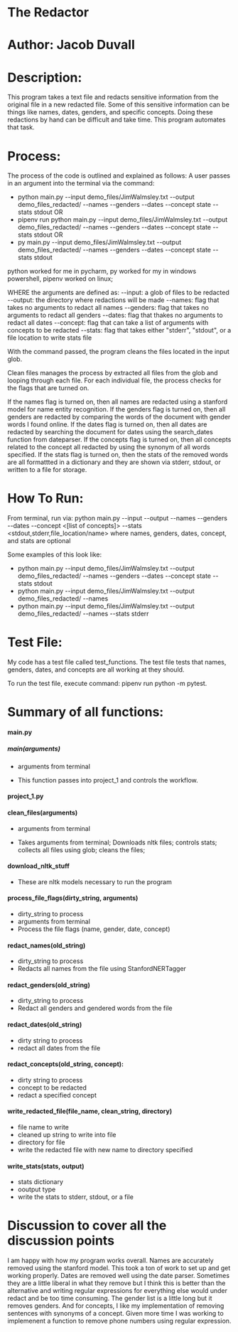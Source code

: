 # The Redactor
# Author: Jacob Duvall


# Description:
This program takes a text file and redacts sensitive information from the original file in a new redacted file. Some of this sensitive information can be things like names, dates, genders, and specific concepts. Doing these redactions by hand can be difficult and take time. This program automates that task.


# Process:
The process of the code is outlined and explained as follows:
A user passes in an argument into the terminal via the command:

 - python main.py --input demo_files/JimWalmsley.txt --output demo_files_redacted/ --names --genders --dates --concept state --stats stdout
OR
 - pipenv run python main.py --input demo_files/JimWalmsley.txt --output demo_files_redacted/ --names --genders --dates --concept state --stats stdout
OR 
 - py main.py --input demo_files/JimWalmsley.txt --output demo_files_redacted/ --names --genders --dates --concept state --stats stdout

python worked for me in pycharm, py worked for my in windows powershell, pipenv worked on linux; 

WHERE the arguments are defined as:
--input: a glob of files to be redacted
--output: the directory where redactions will be made
--names: flag that takes no arguments to redact all names
--genders: flag that takes no arguments to redact all genders
--dates: flag that thakes no arguments to redact all dates
--concept: flag that can take a list of arguments with concepts to be redacted
--stats: flag that takes either "stderr", "stdout", or a file location to write stats file

With the command passed, the program cleans the files located in the input glob. 

Clean files manages the process by extracted all files from the glob and looping through each file. For each individual file, the process checks for the flags that are turned on. 

If the names flag is turned on, then all names are redacted using a stanford model for name entity recognition.
If the genders flag is turned on, then all genders are redacted by comparing the words of the document with gender words I found online.
If the dates flag is turned on, then all dates are redacted by searching the document for dates using the search_dates function from dateparser.
If the concepts flag is turned on, then all concepts related to the concept all redacted by using the synonym of all words specified.
If the stats flag is turned on, then the stats of the removed words are all formattted in a dictionary and they are shown via stderr, stdout, or written to a file for storage. 

# How To Run:
 From terminal, run via: python main.py --input <glob file> --output <directory> --names --genders --dates --concept <[list of concepts]> --stats <stdout,stderr,file_location/name>
  where names, genders, dates, concept, and stats are optional
 
 Some examples of this look like: 
 - python main.py --input demo_files/JimWalmsley.txt --output demo_files_redacted/ --names --genders --dates --concept state --stats stdout
- python main.py --input demo_files/JimWalmsley.txt --output demo_files_redacted/ --names
- python main.py --input demo_files/JimWalmsley.txt --output demo_files_redacted/ --names --stats stderr
 
 # Test File:
 My code has a test file called test_functions. 
 The test file tests that names, genders, dates, and concepts are all working at they should.
 
 To run the test file, execute command: pipenv run python -m pytest.
 
# Summary of all functions:
 #### main.py
 ##### main(arguments)
 - arguments from terminal
 * This function passes into project_1 and controls the workflow.
 
 #### project_1.py
 #### clean_files(arguments)
 - arguments from terminal
 * Takes arguments from terminal; Downloads nltk files; controls stats; collects all files using glob; cleans the files;
 
 #### download_nltk_stuff
 * These are nltk models necessary to run the program
 
 #### process_file_flags(dirty_string, arguments)
 - dirty_string to process
 - arguments from terminal
 - Process the file flags (name, gender, date, concept)
 
 #### redact_names(old_string)
 - dirty_string to process
 - Redacts all names from the file using StanfordNERTagger
 
 #### redact_genders(old_string)
 - dirty_string to process
 - Redact all genders and gendered words from the file

#### redact_dates(old_string)
- dirty string to process
- redact all dates from the file

#### redact_concepts(old_string, concept):
- dirty string to process
- concept to be redacted
- redact a specified concept

#### write_redacted_file(file_name, clean_string, directory)
- file name to write
- cleaned up string to write into file
- directory for file
- write the redacted file with new name to directory specified

#### write_stats(stats, output)
- stats dictionary
- ooutput type
- write the stats to stderr, stdout, or a file


# Discussion to cover all the discussion points
I am happy with how my program works overall. Names are accurately removed using the stanford model. This took a ton of work to set up and get working properly. Dates are removed well using the date parser. Sometimes they are a little liberal in what they remove but I think this is better than the alternative and writing regular expressions for everything else would under redact and be too time consuming. The gender list is a little long but it removes genders. And for concepts, I like my implementation of removing sentences with synonyms of a concept. Given more time I was working to implemenent a function to remove phone numbers using regular expression. 
